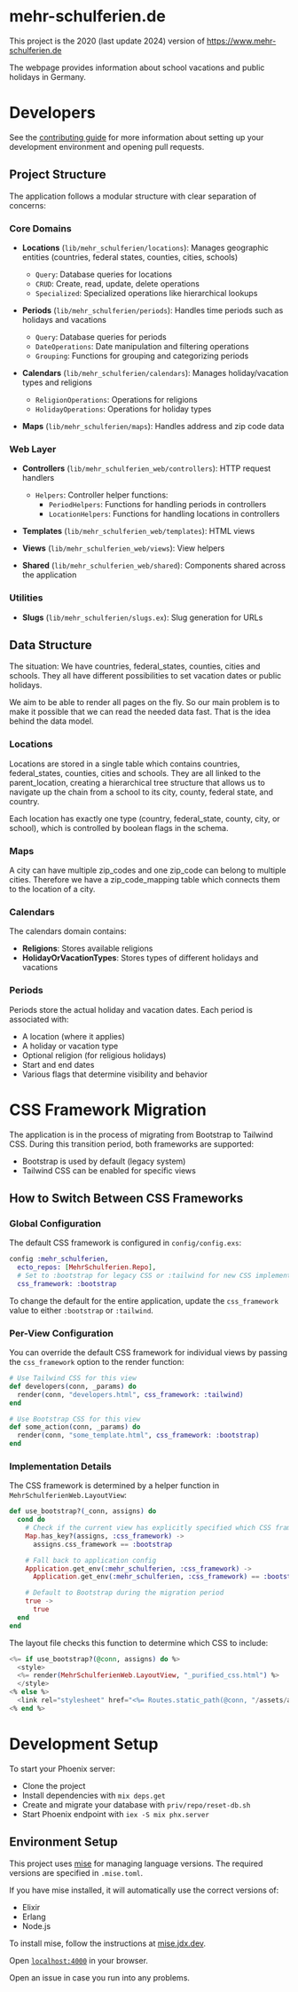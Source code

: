 # mehr-schulferien.de

This project is the 2020 (last update 2024) version of 
https://www.mehr-schulferien.de

The webpage provides information about school vacations and public holidays
in Germany.

# Developers

See the [contributing guide](https://github.com/mehr-schulferien-de/www.mehr-schulferien.de/blob/master/CONTRIBUTING.md)
for more information about setting up your development environment and opening pull
requests.

## Project Structure

The application follows a modular structure with clear separation of concerns:

### Core Domains

- **Locations** (`lib/mehr_schulferien/locations`): Manages geographic entities (countries, federal states, counties, cities, schools)
  - `Query`: Database queries for locations
  - `CRUD`: Create, read, update, delete operations
  - `Specialized`: Specialized operations like hierarchical lookups
  
- **Periods** (`lib/mehr_schulferien/periods`): Handles time periods such as holidays and vacations
  - `Query`: Database queries for periods
  - `DateOperations`: Date manipulation and filtering operations
  - `Grouping`: Functions for grouping and categorizing periods
  
- **Calendars** (`lib/mehr_schulferien/calendars`): Manages holiday/vacation types and religions
  - `ReligionOperations`: Operations for religions
  - `HolidayOperations`: Operations for holiday types
  
- **Maps** (`lib/mehr_schulferien/maps`): Handles address and zip code data

### Web Layer

- **Controllers** (`lib/mehr_schulferien_web/controllers`): HTTP request handlers
  - `Helpers`: Controller helper functions:
    - `PeriodHelpers`: Functions for handling periods in controllers
    - `LocationHelpers`: Functions for handling locations in controllers
    
- **Templates** (`lib/mehr_schulferien_web/templates`): HTML views
- **Views** (`lib/mehr_schulferien_web/views`): View helpers
- **Shared** (`lib/mehr_schulferien_web/shared`): Components shared across the application

### Utilities

- **Slugs** (`lib/mehr_schulferien/slugs.ex`): Slug generation for URLs

## Data Structure

The situation: We have countries, federal_states, counties, cities and schools.
They all have different possibilities to set vacation dates or public holidays.

We aim to be able to render all pages on the fly. So our main problem is to make it possible that we can read the needed data fast. That is the idea behind the data model.

### Locations

Locations are stored in a single table which contains countries, federal_states, counties, cities and schools. They are all linked to the parent_location, creating a hierarchical tree structure that allows us to navigate up the chain from a school to its city, county, federal state, and country.

Each location has exactly one type (country, federal_state, county, city, or school), which is controlled by boolean flags in the schema.

### Maps

A city can have multiple zip_codes and one zip_code can belong to multiple cities.
Therefore we have a zip_code_mapping table which connects them to the location
of a city.

### Calendars

The calendars domain contains:
- **Religions**: Stores available religions
- **HolidayOrVacationTypes**: Stores types of different holidays and vacations

### Periods

Periods store the actual holiday and vacation dates. Each period is associated with:
- A location (where it applies)
- A holiday or vacation type
- Optional religion (for religious holidays)
- Start and end dates
- Various flags that determine visibility and behavior

# CSS Framework Migration

The application is in the process of migrating from Bootstrap to Tailwind CSS. During this transition period, both frameworks are supported:

- Bootstrap is used by default (legacy system)
- Tailwind CSS can be enabled for specific views

## How to Switch Between CSS Frameworks

### Global Configuration

The default CSS framework is configured in `config/config.exs`:

```elixir
config :mehr_schulferien,
  ecto_repos: [MehrSchulferien.Repo],
  # Set to :bootstrap for legacy CSS or :tailwind for new CSS implementation
  css_framework: :bootstrap
```

To change the default for the entire application, update the `css_framework` value to either `:bootstrap` or `:tailwind`.

### Per-View Configuration

You can override the default CSS framework for individual views by passing the `css_framework` option to the render function:

```elixir
# Use Tailwind CSS for this view
def developers(conn, _params) do
  render(conn, "developers.html", css_framework: :tailwind)
end

# Use Bootstrap CSS for this view
def some_action(conn, _params) do
  render(conn, "some_template.html", css_framework: :bootstrap)
end
```

### Implementation Details

The CSS framework is determined by a helper function in `MehrSchulferienWeb.LayoutView`:

```elixir
def use_bootstrap?(_conn, assigns) do
  cond do
    # Check if the current view has explicitly specified which CSS framework to use
    Map.has_key?(assigns, :css_framework) ->
      assigns.css_framework == :bootstrap

    # Fall back to application config
    Application.get_env(:mehr_schulferien, :css_framework) ->
      Application.get_env(:mehr_schulferien, :css_framework) == :bootstrap

    # Default to Bootstrap during the migration period
    true ->
      true
  end
end
```

The layout file checks this function to determine which CSS to include:

```elixir
<%= if use_bootstrap?(@conn, assigns) do %>
  <style>
  <%= render(MehrSchulferienWeb.LayoutView, "_purified_css.html") %>
  </style>
<% else %>
  <link rel="stylesheet" href="<%= Routes.static_path(@conn, "/assets/app.css") %>"/>
<% end %>
```

# Development Setup

To start your Phoenix server:

  * Clone the project
  * Install dependencies with `mix deps.get`
  * Create and migrate your database with `priv/repo/reset-db.sh`
  * Start Phoenix endpoint with `iex -S mix phx.server`

## Environment Setup

This project uses [mise](https://mise.jdx.dev/) for managing language versions. The required versions are specified in `.mise.toml`.

If you have mise installed, it will automatically use the correct versions of:
- Elixir
- Erlang
- Node.js

To install mise, follow the instructions at [mise.jdx.dev](https://mise.jdx.dev/).

Open [`localhost:4000`](http://localhost:4000) in your browser.

Open an issue in case you run into any problems.

